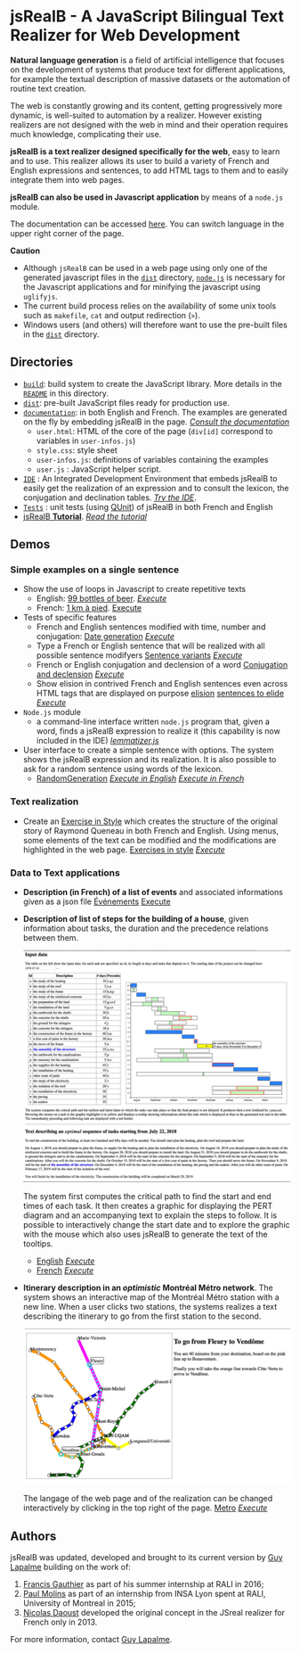 # jsRealB - A JavaScript Bilingual Text Realizer for Web Development

**Natural language generation** is a field of artificial intelligence that focuses on the development of systems that produce text for different applications, for example the textual description of massive datasets or the automation of routine text creation.

The web is constantly growing and its content, getting progressively more dynamic, is well-suited to automation by a realizer. However existing realizers are not designed with the web in mind and their operation requires much knowledge, complicating their use.

**jsRealB is a text realizer designed specifically for the web**, easy to learn and to use. This realizer allows its user to build a variety of French and English expressions and sentences, to add HTML tags to them and to easily integrate them into web pages.

**jsRealB can also be used in Javascript application** by means of a `node.js` module.

The documentation can be accessed [here](http://rali.iro.umontreal.ca/JSrealB/current/documentation/user.html). You can switch language in the upper right corner of the page.

**Caution**

* Although `jsRealB` can be used in a web page using only one of the generated javascript files in the [`dist`](dist/) directory, [`node.js`](https://nodejs.org/en/) is necessary for the Javascript applications and for minifying the javascript using `uglifyjs`.
* The current build process relies on the availability of some unix tools such as `makefile`, `cat` and output redirection (`>`).
* Windows users (and others) will therefore want to use the pre-built files in the [`dist`](dist/) directory.

## Directories
* [`build`](build/): build system to create the JavaScript library. More details in the [`README`](build/README.md) in this directory.
* [`dist`](dist/): pre-built JavaScript files ready for production use.
* [`documentation`](documentation/): in both English and French. The examples are generated on the fly by embedding jsRealB in the page. [*Consult the documentation*](http://rali.iro.umontreal.ca/JSrealB/current/documentation/user.html)
    * `user.html`: HTML of the core of the page (`div[id]` correspond to variables in `user-infos.js`)
    * `style.css`: style sheet
    * `user-infos.js`: definitions of variables containing the examples
    * `user.js`  : JavaScript helper script.
* [`IDE`](IDE/) : An Integrated Development Environment that embeds jsRealB to easily get the realization of an expression and to consult the lexicon, the conjugation and declination tables. [*Try the IDE*](http://rali.iro.umontreal.ca/JSrealB/current/IDE/index.html).
* [`Tests`](Tests/) : unit tests (using [QUnit](https://qunitjs.com "QUnit")) of jsRealB in both French and English
* [jsRealB **Tutorial**](Tutorial/). [*Read the tutorial*](http://rali.iro.umontreal.ca/JSrealB/current/Tutorial/tutorial.html)

## Demos
### Simple examples on a single sentence
* Show the use of loops in Javascript to create repetitive texts
    * English: [99 bottles of beer](demos/99BottlesOfBeer). [*Execute*](http://rali.iro.umontreal.ca/JSrealB/current/demos/99BottlesOfBeer/index.html)
    * French: [1 km à pied](demos/KilometresAPied). [Execute](http://rali.iro.umontreal.ca/JSrealB/current/demos/KilometresAPied/index.html)
* Tests of specific features
    * French and English sentences modified with time, number and conjugation: [Date generation](demos/date) [*Execute*](http://rali.iro.umontreal.ca/JSrealB/current/demos/date/index.html)
    * Type a French or English sentence that will be realized with all possible sentence modifyers [Sentence variants](demos/VariantesDePhrases) [*Execute*](http://rali.iro.umontreal.ca/JSrealB/current/demos/VariantesDePhrases/index.html)
    * French or English conjugation and declension of a word [Conjugation and declension](demos/inflection) [*Execute*](http://rali.iro.umontreal.ca/JSrealB/current/demos/inflection/index.html)
    * Show elision in contrived French and English sentences even across HTML tags that are displayed on purpose [elision](demos/elision) [sentences to elide](build/elisionTests.js) [*Execute*](http://rali.iro.umontreal.ca/JSrealB/current/demos/elision/index.html)
* `Node.js` module
    * a command-line interface written `node.js` program that, given a word, finds a jsRealB expression to realize it (this capability is now included in the IDE) [*lemmatizer.js*](demos/lemmatize/lemmatizer.js)
* User interface to create a simple sentence with options. The system shows the jsRealB expression and its realization. It is also possible to ask for a random sentence using words of the lexicon.
    * [RandomGeneration](demos/randomGeneration/) 
      [*Execute in English*](http://rali.iro.umontreal.ca/JSrealB/current/demos/randomGeneration/english.html) 
      [*Execute in French*](http://rali.iro.umontreal.ca/JSrealB/current/demos/randomGeneration/french.html)

### Text realization
* Create an [Exercise in Style](https://en.wikipedia.org/wiki/Exercises_in_Style) which creates the structure of the original story of Raymond Queneau in both French and English. Using menus, some elements of the text can be modified and the modifications are highlighted in the web page. [Exercises in style](demos/ExercicesDeStyle) [*Execute*](http://rali.iro.umontreal.ca/JSrealB/current/demos/ExercicesDeStyle/index.html)

###  Data to Text applications
* **Description (in French) of a list of events** and associated informations given as a json file [Événements](demos/Evenements) [Execute](http://rali.iro.umontreal.ca/JSrealB/current/demos/Evenements/index.html)
* **Description of list of steps for the building of a house**, given information about tasks, the duration and the precedence relations between them. 

    ![Screen copy of the application](demos/Data2Text/building-small.jpg "Construction of a building")
    
  The system first computes the critical path to find the start and end times of each task. It then creates a graphic for displaying the PERT diagram and an accompanying text to explain the steps to follow. It is possible to interactively change the start date and to explore the graphic with the mouse which also uses jsRealB to generate the text of the tooltips. 
    * [English](demos/Data2Text/building.html) [*Execute*](http://rali.iro.umontreal.ca/JSrealB/current/demos/Data2Text/building.html)
    * [French](demos/Data2Text/batiment.html) [*Execute*](http://rali.iro.umontreal.ca/JSrealB/current/demos/Data2Text/batiment.html)
* **Itinerary description in an *optimistic* Montréal Métro network**. The system shows an interactive map of the Montréal Métro station with a new line. When a user clicks two stations, the systems realizes a text describing the itinerary to go from the first station to the second. 

    ![Screen copy of the application](Tutorial/metro.jpg "Finding a path in the metro")
    
    The langage of the web page and of the realization can be changed interactively by clicking in the top right of the page. [Metro](Tutorial/metro.html) [*Execute*](http://rali.iro.umontreal.ca/JSrealB/current/Tutorial/metro.html)


## Authors
jsRealB was updated, developed and brought to its current version by [Guy Lapalme](http://www.iro.umontreal.ca/~lapalme) building on the work of:

1. [Francis Gauthier](http://www-etud.iro.umontreal.ca/~gauthif) as part of his summer internship at RALI in 2016; 
2. [Paul Molins](http://paul-molins.fr/) as part of an internship from INSA Lyon spent at RALI, University of Montreal in 2015;
3. [Nicolas Daoust](mailto:n@daou.st) developed the original concept in the JSreal realizer for French only in 2013.

For more information, contact [Guy Lapalme](http://rali.iro.umontreal.ca/lapalme).      
